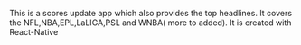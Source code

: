 This is a scores update app which also provides the top headlines.
It covers the NFL,NBA,EPL,LaLIGA,PSL and WNBA( more to added).
It is created with React-Native
